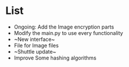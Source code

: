 # List
* Ongoing: Add the Image encryption parts
* Modify the main.py to use every functionality
* ~New interface~
* File for Image files
* ~Shuttle update~
* Improve Some hashing algorithms